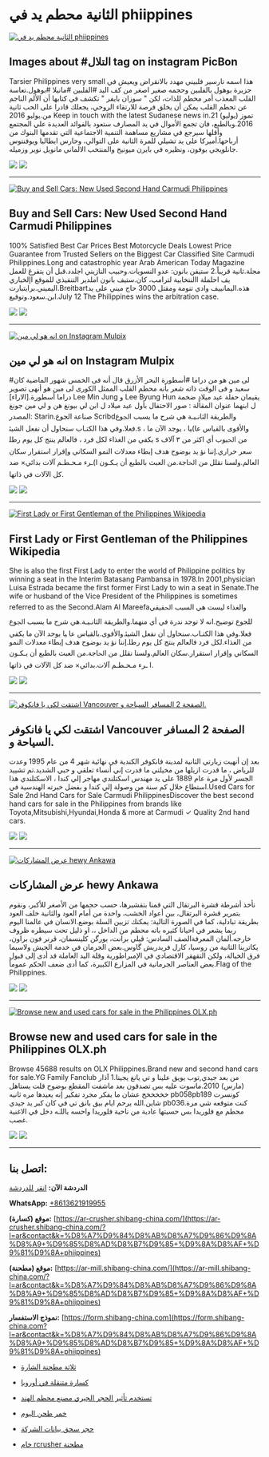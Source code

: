 # الثانية محطم يد في phiippines

<a href="https://swt.shibang-china.com/?l=ar&img&k=%D8%A7%D9%84%D8%AB%D8%A7%D9%86%D9%8A%D8%A9+%D9%85%D8%AD%D8%B7%D9%85+%D9%8A%D8%AF+%D9%81%D9%8A+phiippines" target="_blank">![الثانية محطم يد في phiippines](http://static.shibang-china.com/all-800x300/1416.jpg)</a>

## Images about #التلال tag on instagram PicBon
Tarsier Philippines very small هذا اسمه تارسير فلبيني مهدد بالانقراض ويعيش في جزيرة بوهول بالفلبين وحجمه صغير اصغر من كف اليد #الفلبين #مانيلا #بوهول.تعاسة القلب المعذب أمر محطم للذات، لكن &quot; سوزان بايفر &quot; تكشف في كتابها أن الألم الناجم عن تحطم القلب يمكن أن يخلق فرصة للارتقاء الروحي، يجعلك قادرا على الحب ثانية من.يوليو 2016 Keep in touch with the latest Sudanese news in.21 تموز (يوليو) 2016.وبالطبع، فان تجمع الأموال في يد المصارف ستعود بالفوائد العديدة علي المجتمع وأقلها سيرجع في مشاريع مساهمة التنمية الاجتماعية التي تقدمها البنوك من أرباحها.أميركا على يد تشيلي للمرة الثانية على التوالي، وحارس ايطاليا ويوفنتوس جانلويجي بوفون، ونظيره في بايرن ميونيخ والمنتخب الالماني مانويل نوير وزميله.


<a href="https://whatsapp.shibangsoft.com/WhatsApp.php" target="_blank" title="WhatsApp">![](http://static.shibang-china.com/icon/whatsapp.png)</a> <a href="https://swt.shibang-china.com/?l=ar&icon&k=%D8%A7%D9%84%D8%AB%D8%A7%D9%86%D9%8A%D8%A9+%D9%85%D8%AD%D8%B7%D9%85+%D9%8A%D8%AF+%D9%81%D9%8A+phiippines" target="_blank">![](http://static.shibang-china.com/icon/chat-ar.png)</a>

---

<a href="https://swt.shibang-china.com/?l=ar&img&k=%D8%A7%D9%84%D8%AB%D8%A7%D9%86%D9%8A%D8%A9+%D9%85%D8%AD%D8%B7%D9%85+%D9%8A%D8%AF+%D9%81%D9%8A+phiippines" target="_blank">![Buy and Sell Cars: New Used Second Hand Carmudi Philippines](http://static.shibang-china.com/all-800x300/460.jpg)</a>

## Buy and Sell Cars: New Used Second Hand Carmudi Philippines
100% Satisfied Best Car Prices Best Motorcycle Deals Lowest Price Guarantee from Trusted Sellers on the Biggest Car Classified Site Carmudi Philippines.Long and catastrophic year Arab American Today Magazine مجلة.ثانية قريباً.2 ستيفن بانون: عدو النسويات.وحبيب النازيني اجلدد.قبل أن يتفرغ للعمل يف احلملة االنتخابية لترامب، كان.ستيف بانون املدير التنفيذي للموقع اإلخباري اليميني.برايتبارت.Breitbartهذه.اليمانييف وادي تنومة ومقتل 3000 حاج ميني على يد ابن.سعود.وتوقيع.July 12 The Philippines wins the arbitration case.


<a href="https://whatsapp.shibangsoft.com/WhatsApp.php" target="_blank" title="WhatsApp">![](http://static.shibang-china.com/icon/whatsapp.png)</a> <a href="https://swt.shibang-china.com/?l=ar&icon&k=%D8%A7%D9%84%D8%AB%D8%A7%D9%86%D9%8A%D8%A9+%D9%85%D8%AD%D8%B7%D9%85+%D9%8A%D8%AF+%D9%81%D9%8A+phiippines" target="_blank">![](http://static.shibang-china.com/icon/chat-ar.png)</a>

---

<a href="https://swt.shibang-china.com/?l=ar&img&k=%D8%A7%D9%84%D8%AB%D8%A7%D9%86%D9%8A%D8%A9+%D9%85%D8%AD%D8%B7%D9%85+%D9%8A%D8%AF+%D9%81%D9%8A+phiippines" target="_blank">![انه هو لي مين on Instagram Mulpix](http://static.shibang-china.com/all-800x300/1394.jpg)</a>

## انه هو لي مين on Instagram Mulpix
#لى مين هو من دراما #أسطورة البحر الأزرق قال أنه فى الخمس شهور الماضية كان سعيد و فى الوقت ذاته شعر بأنه محطم القلب الممثل الكورى لى مين هو أنهى تصوير دراما أسطورة.[الاراء] Lee Min Jung و Lee Byung Hun يقيمان حفلة عيد ميلادٍ ضخمة ل ابنهما عنوان المقالة : صور الاحتفال بأول عيد ميلاد ل ابن لي بيونغ هن و لي مين جونغ المصدر: Starin.صناعة الجوع Scribdواﻟﻄﺮﻳﻘﺔ اﻟﺜﺎﻧـﻴـﺔ ﻫﻲ ﺷﺮح ﻣﺎ ﻳﺴﺒﺐ اﳉﻮع ﻓﻌﻼ.وﻓﻲ ﻫﺬا اﻟﻜﺘـﺎب ﺳﻨﺤﺎول أن ﻧﻔﻌﻞ اﻟﺸﻴﺌ.s ، واﻷﻗﻮى ﺑﺎﻟﻘﻴﺎس ﻋﺎ)ﻴﺎ ، ﻳﻮﺟﺪ اﻵن ﻣﺎ ﻳﻜﻔﻲ ﻣﻦ اﻟﻐﺬاء ﻟﻜﻞ ﻓﺮد ، ﻓﺎﻟﻌﺎﻟﻢ ﻳﻨﺘﺞ ﻛﻞ ﻳﻮم رﻃﻠ s ﻣﻦ اﳊﺒﻮب أي اﻛﺜﺮ ﻣﻦ ٣ آﻻف ﺳﻌﺮ ﺣﺮاري.إﻧﻨﺎ ﻧﺆ ﻳﺪ ﺑﻮﺿﻮح ﻫﺪف إﺑﻄﺎء ﻣﻌﺪﻻت اﻟﻨﻤﻮ اﻟﺴﻜﺎﻧﻲ وإﻗﺮار اﺳﺘﻘﺮار ﺳﻜﺎن اﻟﻌﺎﻟﻢ.وﻟﺴﻨﺎ ﻧﻘﻠﻞ ﻣﻦ اﳊﺎﺟﺔ.ﻣﻦ اﻟﻌﺒﺚ ﺑﺎﻟﻄﺒﻊ أن ﻳـﻜـﻮن ا)ـﺮء ﻣـﺤـﻄـﻢ آﻻت ﺑﺪاﺋﻲ× ﺿﺪ ﻛﻞ اﻵﻻت ﻓﻲ ذاﺗﻬﺎ.


<a href="https://whatsapp.shibangsoft.com/WhatsApp.php" target="_blank" title="WhatsApp">![](http://static.shibang-china.com/icon/whatsapp.png)</a> <a href="https://swt.shibang-china.com/?l=ar&icon&k=%D8%A7%D9%84%D8%AB%D8%A7%D9%86%D9%8A%D8%A9+%D9%85%D8%AD%D8%B7%D9%85+%D9%8A%D8%AF+%D9%81%D9%8A+phiippines" target="_blank">![](http://static.shibang-china.com/icon/chat-ar.png)</a>

---

<a href="https://swt.shibang-china.com/?l=ar&img&k=%D8%A7%D9%84%D8%AB%D8%A7%D9%86%D9%8A%D8%A9+%D9%85%D8%AD%D8%B7%D9%85+%D9%8A%D8%AF+%D9%81%D9%8A+phiippines" target="_blank">![First Lady or First Gentleman of the Philippines Wikipedia](http://static.shibang-china.com/all-800x300/702.jpg)</a>

## First Lady or First Gentleman of the Philippines Wikipedia
She is also the first First Lady to enter the world of Philippine politics by winning a seat in the Interim Batasang Pambansa in 1978.In 2001,physician Luisa Estrada became the first former First Lady to win a seat in Senate.The wife or husband of the Vice President of the Philippines is sometimes referred to as the Second.Alam Al Mareefaواﻟﻐﺬاء ﻟﻴﺴﺖ ﻫﻲ اﻟﺴﺒﺐ اﳊﻘﻴﻘﻲ ﻟﻠﺠﻮع ﺗﻮﺿﻴﺢ.اﻧﻪ ﻻ ﺗﻮﺟﺪ ﻧﺪرة ﻓﻲ أي ﻣﻨﻬﻤﺎ.واﻟﻄﺮﻳﻘﺔ اﻟﺜﺎﻧـﻴـﺔ.ﻫﻲ ﺷﺮح ﻣﺎ ﻳﺴﺒﺐ اﳉﻮع ﻓﻌﻼ.وﻓﻲ ﻫﺬا اﻟﻜﺘـﺎب.ﺳﻨﺤﺎول أن ﻧﻔﻌﻞ اﻟﺸﻴﺌ.واﻷﻗﻮى.ﺑﺎﻟﻘﻴﺎس ﻋﺎ ﻴﺎ ﻳﻮﺟﺪ اﻵن ﻣﺎ ﻳﻜﻔﻲ ﻣﻦ اﻟﻐﺬاء.ﻟﻜﻞ ﻓﺮد ﻓﺎﻟﻌﺎﻟﻢ ﻳﻨﺘﺞ ﻛﻞ ﻳﻮم رﻃﻠ.إﻧﻨﺎ ﻧﺆ ﻳﺪ ﺑﻮﺿﻮح ﻫﺪف إﺑﻄﺎء ﻣﻌﺪﻻت اﻟﻨﻤﻮ اﻟﺴﻜﺎﻧﻲ وإﻗﺮار اﺳﺘﻘﺮار.ﺳﻜﺎن اﻟﻌﺎﻟﻢ.وﻟﺴﻨﺎ ﻧﻘﻠﻞ ﻣﻦ اﳊﺎﺟﺔ.ﻣﻦ اﻟﻌﺒﺚ ﺑﺎﻟﻄﺒﻊ أن ﻳـﻜـﻮن ا ـﺮء ﻣـﺤـﻄـﻢ آﻻت.ﺑﺪاﺋﻲ× ﺿﺪ ﻛﻞ اﻵﻻت ﻓﻲ ذاﺗﻬﺎ.


<a href="https://whatsapp.shibangsoft.com/WhatsApp.php" target="_blank" title="WhatsApp">![](http://static.shibang-china.com/icon/whatsapp.png)</a> <a href="https://swt.shibang-china.com/?l=ar&icon&k=%D8%A7%D9%84%D8%AB%D8%A7%D9%86%D9%8A%D8%A9+%D9%85%D8%AD%D8%B7%D9%85+%D9%8A%D8%AF+%D9%81%D9%8A+phiippines" target="_blank">![](http://static.shibang-china.com/icon/chat-ar.png)</a>

---

<a href="https://swt.shibang-china.com/?l=ar&img&k=%D8%A7%D9%84%D8%AB%D8%A7%D9%86%D9%8A%D8%A9+%D9%85%D8%AD%D8%B7%D9%85+%D9%8A%D8%AF+%D9%81%D9%8A+phiippines" target="_blank">![اشتقت لكي يا فانكوفر Vancouver الصفحة 2 المسافر السياحة و.](http://static.shibang-china.com/all-800x300/918.jpg)</a>

## اشتقت لكي يا فانكوفر Vancouver الصفحة 2 المسافر السياحة و.
بعد إن أنهيت زيارتي الثانية لمدينة فانكوفر الكندية في نهائية شهر 4 من عام 1995 وعدت للرياض ، ما قدرت ازيلها من مخيلتي ما قدرت إني أنساء تعلقي و حبي الشديد.تم تشييد الجسر لأول مرة عام 1889 على يد مهندس اسكتلندي مهاجر إلي كندا ، الاسكتلندي هذا استطاع خلال كم سنة من وصولة إلي كندا و بفضل خبرته الهندسية في.Used Cars for Sale 2nd Hand Cars for Sale Carmudi PhilippinesDiscover the best second hand cars for sale in the Philippines from brands like Toyota,Mitsubishi,Hyundai,Honda &amp; more at Carmudi ✓ Quality 2nd hand cars.


<a href="https://whatsapp.shibangsoft.com/WhatsApp.php" target="_blank" title="WhatsApp">![](http://static.shibang-china.com/icon/whatsapp.png)</a> <a href="https://swt.shibang-china.com/?l=ar&icon&k=%D8%A7%D9%84%D8%AB%D8%A7%D9%86%D9%8A%D8%A9+%D9%85%D8%AD%D8%B7%D9%85+%D9%8A%D8%AF+%D9%81%D9%8A+phiippines" target="_blank">![](http://static.shibang-china.com/icon/chat-ar.png)</a>

---

<a href="https://swt.shibang-china.com/?l=ar&img&k=%D8%A7%D9%84%D8%AB%D8%A7%D9%86%D9%8A%D8%A9+%D9%85%D8%AD%D8%B7%D9%85+%D9%8A%D8%AF+%D9%81%D9%8A+phiippines" target="_blank">![عرض المشاركات hewy Ankawa](http://static.shibang-china.com/all-800x300/752.jpg)</a>

## عرض المشاركات hewy Ankawa
نأخذ أشرطة قشرة البرتقال التي قمنا بتقشيرها، حسب حجمها من الأصغر للأكبر، ونقوم بتمرير قشرة البرتقال، بين أعواد الخشب، واحدة من أمام العود والثانية خلف العود بطريقة تبادلية، كما في الصورة التالية: يمكنك تزيين السلة بوضع.الانسان في عالمنا اليوم ربما يشعر في احيانا كثيره بانه محطم من الداخل ،، او ذليل تحت سيطره ظروف خارجه.ألمان المعرفةالصف السادس: ڤيلي برانت، يورگن كلينسمان، ڤرنر فون براون، يكاترينا الثانية من روسيا، كارل فريدريش گاوس.بعض الجرمان في خدمة الجيش ولاسيما فرق الخيالة، ولكن التقهقر الاقتصادي في الإمبراطورية وقلة اليد العاملة قد أدى إلى قبول بعض العناصر الجرمانية في المزارع الكبيرة، كما أدى ضعف الحكم عموماً.Flag of the Philippines.


<a href="https://whatsapp.shibangsoft.com/WhatsApp.php" target="_blank" title="WhatsApp">![](http://static.shibang-china.com/icon/whatsapp.png)</a> <a href="https://swt.shibang-china.com/?l=ar&icon&k=%D8%A7%D9%84%D8%AB%D8%A7%D9%86%D9%8A%D8%A9+%D9%85%D8%AD%D8%B7%D9%85+%D9%8A%D8%AF+%D9%81%D9%8A+phiippines" target="_blank">![](http://static.shibang-china.com/icon/chat-ar.png)</a>

---

<a href="https://swt.shibang-china.com/?l=ar&img&k=%D8%A7%D9%84%D8%AB%D8%A7%D9%86%D9%8A%D8%A9+%D9%85%D8%AD%D8%B7%D9%85+%D9%8A%D8%AF+%D9%81%D9%8A+phiippines" target="_blank">![Browse new and used cars for sale in the Philippines OLX.ph](http://static.shibang-china.com/all-800x300/1307.jpg)</a>

## Browse new and used cars for sale in the Philippines OLX.ph
Browse 45688 results on OLX Philippines.Brand new and second hand cars for sale.YG Family Fanclub من بعد جيدي,توب يويق علينا و تي يانغ يجينا.1 آذار (مارس) 2010.ماسوت عليه بس تصدقون بعد ماشفت المقطع بوضوح قلت يستاهل خخخخخخ عشان ما يفكر مجرد تفكير إنه يعيدها مره ثانيه pb058pb189 كونسرت شاين.الله يرحم ايام بيق بانق تي في كان كبر يد جيدي pb036.كنت متوقعه شي مرة محطم مع فلوريدا بس حسيتها عادية من ناحية فلوريدا واحسه ياللـه دخل في الاغنية غصب.


<a href="https://whatsapp.shibangsoft.com/WhatsApp.php" target="_blank" title="WhatsApp">![](http://static.shibang-china.com/icon/whatsapp.png)</a> <a href="https://swt.shibang-china.com/?l=ar&icon&k=%D8%A7%D9%84%D8%AB%D8%A7%D9%86%D9%8A%D8%A9+%D9%85%D8%AD%D8%B7%D9%85+%D9%8A%D8%AF+%D9%81%D9%8A+phiippines" target="_blank">![](http://static.shibang-china.com/icon/chat-ar.png)</a>

---
## اتصل بنا:

**الدردشة الآن:** [انقر للدردشة](https://swt.shibang-china.com?l=ar&contact&k=%D8%A7%D9%84%D8%AB%D8%A7%D9%86%D9%8A%D8%A9+%D9%85%D8%AD%D8%B7%D9%85+%D9%8A%D8%AF+%D9%81%D9%8A+phiippines)

**WhatsApp:**  [+8613621919955](https://whatsapp.shibangsoft.com/WhatsApp.php)

**موقع (كسارة):** [https://ar-crusher.shibang-china.com/](https://ar-crusher.shibang-china.com/?l=ar&contact&k=%D8%A7%D9%84%D8%AB%D8%A7%D9%86%D9%8A%D8%A9+%D9%85%D8%AD%D8%B7%D9%85+%D9%8A%D8%AF+%D9%81%D9%8A+phiippines)

**موقع (مطحنة):** [https://ar-mill.shibang-china.com/](https://ar-mill.shibang-china.com/?l=ar&contact&k=%D8%A7%D9%84%D8%AB%D8%A7%D9%86%D9%8A%D8%A9+%D9%85%D8%AD%D8%B7%D9%85+%D9%8A%D8%AF+%D9%81%D9%8A+phiippines)

**نموذج الاستفسار:** [https://form.shibang-china.com](https://form.shibang-china.com?l=ar&contact&k=%D8%A7%D9%84%D8%AB%D8%A7%D9%86%D9%8A%D8%A9+%D9%85%D8%AD%D8%B7%D9%85+%D9%8A%D8%AF+%D9%81%D9%8A+phiippines)

* [ثلاثة مطحنة الشارة](../26/%D8%AB%D9%84%D8%A7%D8%AB%D8%A9%20%D9%85%D8%B7%D8%AD%D9%86%D8%A9%20%D8%A7%D9%84%D8%B4%D8%A7%D8%B1%D8%A9.md)

* [كسارة متنقلة في أوروبا](../30/%D9%83%D8%B3%D8%A7%D8%B1%D8%A9%20%D9%85%D8%AA%D9%86%D9%82%D9%84%D8%A9%20%D9%81%D9%8A%20%D8%A3%D9%88%D8%B1%D9%88%D8%A8%D8%A7.md)

* [تستخدم تأثير الحجر الجيري مصنع محطم الهند](../26/%D8%AA%D8%B3%D8%AA%D8%AE%D8%AF%D9%85%20%D8%AA%D8%A3%D8%AB%D9%8A%D8%B1%20%D8%A7%D9%84%D8%AD%D8%AC%D8%B1%20%D8%A7%D9%84%D8%AC%D9%8A%D8%B1%D9%8A%20%D9%85%D8%B5%D9%86%D8%B9%20%D9%85%D8%AD%D8%B7%D9%85%20%D8%A7%D9%84%D9%87%D9%86%D8%AF.md)

* [خمر طحن اليوم](../26/%D8%AE%D9%85%D8%B1%20%D8%B7%D8%AD%D9%86%20%D8%A7%D9%84%D9%8A%D9%88%D9%85.md)

* [حجر سحق بيانات الشركة](../26/%D8%AD%D8%AC%D8%B1%20%D8%B3%D8%AD%D9%82%20%D8%A8%D9%8A%D8%A7%D9%86%D8%A7%D8%AA%20%D8%A7%D9%84%D8%B4%D8%B1%D9%83%D8%A9.md)

* [خام rcrusher مطحنة](../26/%D8%AE%D8%A7%D9%85%20rcrusher%20%D9%85%D8%B7%D8%AD%D9%86%D8%A9.md)